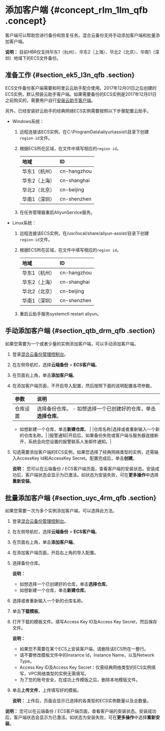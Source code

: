 # 添加客户端 {#concept_rlm_1lm_qfb .concept}

客户端可以帮助您进行备份和恢复任务。混合云备份支持手动添加客户端和批量添加客户端。

**说明：** 目前HBR仅支持华东1（杭州）、华东2（上海）、华北2（北京）、华南1（深圳）地域下的ECS文件备份。

## 准备工作 {#section_ek5_l3n_qfb .section}

ECS文件备份客户端需要和阿里云云助手配合使用。2017年12月01日之后创建的ECS实例，默认预装云助手客户端。如果需要备份的ECS实例是2017年12月01日之前购买的，需要用户自行[安装云助手客户端](../../../../dita-oss-bucket/SP_2/DNA0011858383/ZH-CN_TP_9582.dita)。

另外，已经安装好云助手的经典网络ECS实例需要按照以下步骤配置云助手。

-   Windows系统：
    1.  远程连接该ECS实例，在C:\\ProgramData\\aliyun\\assist\\目录下创建`region-id`文件。
    2.  根据ECS所在区域，在文件中填写相应的`region id`。

        |地域|ID|
        |:-|:-|
        |华东1（杭州）|cn-hangzhou|
        |华东2（上海）|cn-shanghai|
        |华北2（北京）|cn-beijing|
        |华南1（深圳）|cn-shenzhen|

    3.  在任务管理器重启AliyunService服务。
-   Linux系统：
    1.  远程连接该ECS实例，在/usr/local/share/aliyun-assist/目录下创建`region-id`文件。
    2.  根据ECS所在区域，在文件中填写相应的`region id`。

        |地域|ID|
        |:-|:-|
        |华东1（杭州）|cn-hangzhou|
        |华东2（上海）|cn-shanghai|
        |华北2（北京）|cn-beijing|
        |华南1（深圳）|cn-shenzhen|

    3.  重启云助手服务systemctl restart aliyun。

## 手动添加客户端 {#section_qtb_drm_qfb .section}

如果您需要为一个或者少量的实例添加客户端，可以手动添加客户端。

1.  登录[混合云备份管理控制台](https://hbr.console.aliyun.com)。
2.  在左侧导航栏，选择**云端备份** \> **ECS客户端**。
3.  在页面右上角，单击**添加客户端**。
4.  在添加客户端页面，不开启导入配置，然后按照下面的说明配置各项参数。

    |参数|说明|
    |:-|:-|
    |仓库设置|选择备份仓库。    -   如想选择一个已创建好的仓库，单击**选择仓库**。
    -   如想新建一个仓库，单击**新建仓库**。
|
    |仓库名称|选择或者重新输入一个新的仓库名称。|
    |报警通知|开启后，如果备份失败或客户端与服务器连接断开，系统会向您设置的报警联系人发邮件通知。|

5.  勾选需要添加客户端的ECS实例，如果您选择了经典网络类型的实例，还需输入AccessKey Id和AccessKey Secret。配置完成后，单击**创建**。

    **说明：** 您可以在云端备份 / ECS客户端页面，查看客户端的安装状态。安装成功后，客户端状态会显示为已激活。如状态为安装失败，可在**更多操作**中选择**重新安装**。


## 批量添加客户端 {#section_uyc_4rm_qfb .section}

如果您需要一次为多个实例添加客户端，可以选择此方法。

1.  登录[混合云备份管理控制台](https://hbr.console.aliyun.com)。
2.  在左侧导航栏，选择**云端备份** \> **ECS客户端**。
3.  在页面右上角，单击**添加客户端**。
4.  在添加客户端页面，开启右上角的导入配置。
5.  选择备份仓库。

    **说明：** 

    -   如想选择一个已创建好的仓库，单击**选择仓库**。
    -   如想新建一个仓库，单击**新建仓库**。
6.  选择或者重新输入一个新的仓库名称。
7.  单击**下载模板**。
8.  打开下载的模板文件。填写Access Key ID及Access Key Secret，然后保存文件。

    **说明：** 

    -   如果您不需要在某个ECS上安装客户端，请删除该ECS所在一整行。
    -   请不要修改模板文件中的Instance Id，Instance Name，以及Network Type。
    -   Access Key ID及Access Key Secret：仅需经典网络类型的ECS实例填写，VPC网络类型的实例无需填写。
    -   为了您的账号安全，在成功上传模版之后，删除本地模版文件。
9.  单击**上传文件**，上传填写好的模板。

    **说明：** 上传后，页面会显示已选择的各类型的ECS实例数量以及总数量。


**说明：** 您可以在云端备份 / ECS客户端页面，查看客户端的安装状态。安装成功后，客户端状态会显示为已激活。如状态为安装失败，可在**更多操作**中选择**重新安装**。

